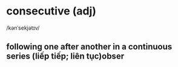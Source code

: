 # consecutive (adj)

/kənˈsekjətɪv/

## following one after another in a continuous series (liếp tiếp; liên tục)obser